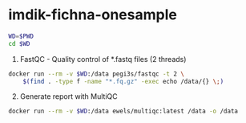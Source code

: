 # imdik-fichna-onesample

```bash
WD=$PWD
cd $WD
```

1. FastQC - Quality control of \*.fastq files (2 threads)
```bash
docker run --rm -v $WD:/data pegi3s/fastqc -t 2 \
    $(find . -type f -name "*.fq.gz" -exec echo /data/{} \;)
```

2. Generate report with MultiQC
```bash
docker run --rm -v $WD:/data ewels/multiqc:latest /data -o /data
```

